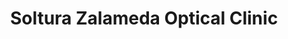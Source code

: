 ---
title: "Soltura Zalameda Optical Clinic"
url: /los-banos/soltura-zalameda-optical-clinic/
shop: optician
---
